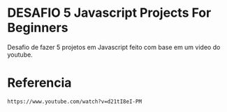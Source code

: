 # DESAFIO 5 Javascript Projects For Beginners
 
Desafio de fazer 5 projetos em Javascript feito com base em um video do youtube.

# Referencia

    https://www.youtube.com/watch?v=d21tI8eI-PM